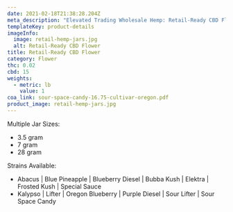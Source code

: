 ```yaml
---
date: 2021-02-18T21:38:28.204Z
meta_description: "Elevated Trading Wholesale Hemp: Retail-Ready CBD Flower"
templateKey: product-details
imageInfo:
  image: retail-hemp-jars.jpg
  alt: Retail-Ready CBD Flower
title: Retail-Ready CBD Flower
category: Flower
thc: 0.02
cbd: 15
weights:
  - metric: lb
    value: 1
coa_link: sour-space-candy-16.75-cultivar-oregon.pdf
product_image: retail-hemp-jars.jpg
---
```

Multiple Jar Sizes:

* 3.5 gram
* 7 gram
* 28 gram

Strains Available:

* Abacus | Blue Pineapple | Blueberry Diesel | Bubba Kush | Elektra | Frosted Kush | Special Sauce
* Kalypso | Lifter | Oregon Blueberry | Purple Diesel | Sour Lifter | Sour Space Candy
